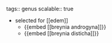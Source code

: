 tags:: genus
scalable:: true

- selected for [[edem]]
	- {{embed [[breynia androgyna]]}}
	- {{embed [[breynia disticha]]}}